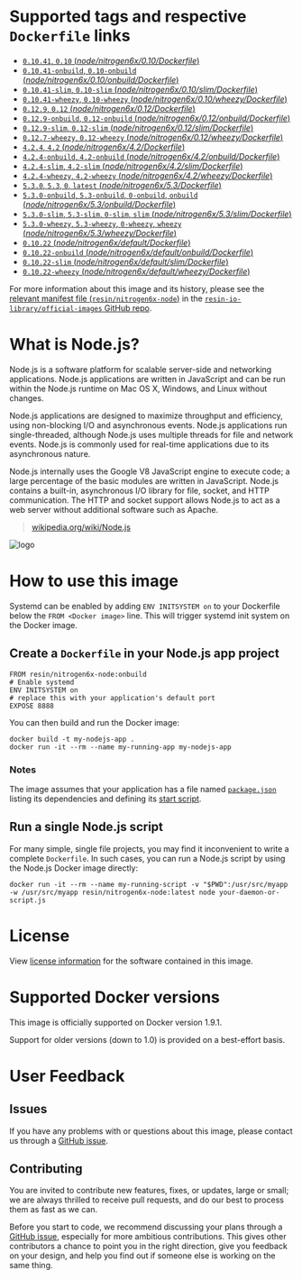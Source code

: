 # Supported tags and respective `Dockerfile` links

-	[`0.10.41`, `0.10` (*node/nitrogen6x/0.10/Dockerfile*)](https://github.com/resin-io-library/base-images/blob/c6ec6680c3d256c02e773bf29e7d907e132c542a/node/nitrogen6x/0.10/Dockerfile)
-	[`0.10.41-onbuild`, `0.10-onbuild` (*node/nitrogen6x/0.10/onbuild/Dockerfile*)](https://github.com/resin-io-library/base-images/blob/c6ec6680c3d256c02e773bf29e7d907e132c542a/node/nitrogen6x/0.10/onbuild/Dockerfile)
-	[`0.10.41-slim`, `0.10-slim` (*node/nitrogen6x/0.10/slim/Dockerfile*)](https://github.com/resin-io-library/base-images/blob/c6ec6680c3d256c02e773bf29e7d907e132c542a/node/nitrogen6x/0.10/slim/Dockerfile)
-	[`0.10.41-wheezy`, `0.10-wheezy` (*node/nitrogen6x/0.10/wheezy/Dockerfile*)](https://github.com/resin-io-library/base-images/blob/c6ec6680c3d256c02e773bf29e7d907e132c542a/node/nitrogen6x/0.10/wheezy/Dockerfile)
-	[`0.12.9`, `0.12` (*node/nitrogen6x/0.12/Dockerfile*)](https://github.com/resin-io-library/base-images/blob/22e06093d343189f1d7c0b1c6904528638a99640/node/nitrogen6x/0.12/Dockerfile)
-	[`0.12.9-onbuild`, `0.12-onbuild` (*node/nitrogen6x/0.12/onbuild/Dockerfile*)](https://github.com/resin-io-library/base-images/blob/c6ec6680c3d256c02e773bf29e7d907e132c542a/node/nitrogen6x/0.12/onbuild/Dockerfile)
-	[`0.12.9-slim`, `0.12-slim` (*node/nitrogen6x/0.12/slim/Dockerfile*)](https://github.com/resin-io-library/base-images/blob/c6ec6680c3d256c02e773bf29e7d907e132c542a/node/nitrogen6x/0.12/slim/Dockerfile)
-	[`0.12.7-wheezy`, `0.12-wheezy` (*node/nitrogen6x/0.12/wheezy/Dockerfile*)](https://github.com/resin-io-library/base-images/blob/22e06093d343189f1d7c0b1c6904528638a99640/node/nitrogen6x/0.12/wheezy/Dockerfile)
-	[`4.2.4`, `4.2` (*node/nitrogen6x/4.2/Dockerfile*)](https://github.com/resin-io-library/base-images/blob/c6ec6680c3d256c02e773bf29e7d907e132c542a/node/nitrogen6x/4.2/Dockerfile)
-	[`4.2.4-onbuild`, `4.2-onbuild` (*node/nitrogen6x/4.2/onbuild/Dockerfile*)](https://github.com/resin-io-library/base-images/blob/c6ec6680c3d256c02e773bf29e7d907e132c542a/node/nitrogen6x/4.2/onbuild/Dockerfile)
-	[`4.2.4-slim`, `4.2-slim` (*node/nitrogen6x/4.2/slim/Dockerfile*)](https://github.com/resin-io-library/base-images/blob/c6ec6680c3d256c02e773bf29e7d907e132c542a/node/nitrogen6x/4.2/slim/Dockerfile)
-	[`4.2.4-wheezy`, `4.2-wheezy` (*node/nitrogen6x/4.2/wheezy/Dockerfile*)](https://github.com/resin-io-library/base-images/blob/c6ec6680c3d256c02e773bf29e7d907e132c542a/node/nitrogen6x/4.2/wheezy/Dockerfile)
-	[`5.3.0`, `5.3`, `0`, `latest` (*node/nitrogen6x/5.3/Dockerfile*)](https://github.com/resin-io-library/base-images/blob/c6ec6680c3d256c02e773bf29e7d907e132c542a/node/nitrogen6x/5.3/Dockerfile)
-	[`5.3.0-onbuild`, `5.3-onbuild`, `0-onbuild`, `onbuild` (*node/nitrogen6x/5.3/onbuild/Dockerfile*)](https://github.com/resin-io-library/base-images/blob/c6ec6680c3d256c02e773bf29e7d907e132c542a/node/nitrogen6x/5.3/onbuild/Dockerfile)
-	[`5.3.0-slim`, `5.3-slim`, `0-slim`, `slim` (*node/nitrogen6x/5.3/slim/Dockerfile*)](https://github.com/resin-io-library/base-images/blob/c6ec6680c3d256c02e773bf29e7d907e132c542a/node/nitrogen6x/5.3/slim/Dockerfile)
-	[`5.3.0-wheezy`, `5.3-wheezy`, `0-wheezy`, `wheezy` (*node/nitrogen6x/5.3/wheezy/Dockerfile*)](https://github.com/resin-io-library/base-images/blob/c6ec6680c3d256c02e773bf29e7d907e132c542a/node/nitrogen6x/5.3/wheezy/Dockerfile)
-	[`0.10.22` (*node/nitrogen6x/default/Dockerfile*)](https://github.com/resin-io-library/base-images/blob/c6ec6680c3d256c02e773bf29e7d907e132c542a/node/nitrogen6x/default/Dockerfile)
-	[`0.10.22-onbuild` (*node/nitrogen6x/default/onbuild/Dockerfile*)](https://github.com/resin-io-library/base-images/blob/ba19c4ab07ad2e30e5d62cd5745f5296b0ec0ccb/node/nitrogen6x/default/onbuild/Dockerfile)
-	[`0.10.22-slim` (*node/nitrogen6x/default/slim/Dockerfile*)](https://github.com/resin-io-library/base-images/blob/c6ec6680c3d256c02e773bf29e7d907e132c542a/node/nitrogen6x/default/slim/Dockerfile)
-	[`0.10.22-wheezy` (*node/nitrogen6x/default/wheezy/Dockerfile*)](https://github.com/resin-io-library/base-images/blob/c6ec6680c3d256c02e773bf29e7d907e132c542a/node/nitrogen6x/default/wheezy/Dockerfile)

For more information about this image and its history, please see the [relevant manifest file (`resin/nitrogen6x-node`)](https://github.com/resin-io-library/official-images/blob/master/library/nitrogen6x-node) in the [`resin-io-library/official-images` GitHub repo](https://github.com/resin-io-library/official-images).

# What is Node.js?

Node.js is a software platform for scalable server-side and networking applications. Node.js applications are written in JavaScript and can be run within the Node.js runtime on Mac OS X, Windows, and Linux without changes.

Node.js applications are designed to maximize throughput and efficiency, using non-blocking I/O and asynchronous events. Node.js applications run single-threaded, although Node.js uses multiple threads for file and network events. Node.js is commonly used for real-time applications due to its asynchronous nature.

Node.js internally uses the Google V8 JavaScript engine to execute code; a large percentage of the basic modules are written in JavaScript. Node.js contains a built-in, asynchronous I/O library for file, socket, and HTTP communication. The HTTP and socket support allows Node.js to act as a web server without additional software such as Apache.

> [wikipedia.org/wiki/Node.js](https://en.wikipedia.org/wiki/Node.js)

![logo](https://raw.githubusercontent.com/resin-io-library/docs/master/nitrogen6x-node/logo.png)

# How to use this image

Systemd can be enabled by adding `ENV INITSYSTEM on` to your Dockerfile below the `FROM <Docker image>` line. This will trigger systemd init system on the Docker image.

## Create a `Dockerfile` in your Node.js app project

	FROM resin/nitrogen6x-node:onbuild
	# Enable systemd
	ENV INITSYSTEM on
	# replace this with your application's default port
	EXPOSE 8888

You can then build and run the Docker image:

	docker build -t my-nodejs-app .
	docker run -it --rm --name my-running-app my-nodejs-app

### Notes

The image assumes that your application has a file named [`package.json`](https://docs.npmjs.com/files/package.json) listing its dependencies and defining its [start script](https://docs.npmjs.com/misc/scripts#default-values).

## Run a single Node.js script

For many simple, single file projects, you may find it inconvenient to write a complete `Dockerfile`. In such cases, you can run a Node.js script by using the Node.js Docker image directly:

	docker run -it --rm --name my-running-script -v "$PWD":/usr/src/myapp -w /usr/src/myapp resin/nitrogen6x-node:latest node your-daemon-or-script.js

# License

View [license information](https://github.com/joyent/node/blob/master/LICENSE) for the software contained in this image.

# Supported Docker versions

This image is officially supported on Docker version 1.9.1.

Support for older versions (down to 1.0) is provided on a best-effort basis.

# User Feedback

## Issues

If you have any problems with or questions about this image, please contact us through a [GitHub issue](https://github.com/resin-io-library/base-images/issues).

## Contributing

You are invited to contribute new features, fixes, or updates, large or small; we are always thrilled to receive pull requests, and do our best to process them as fast as we can.

Before you start to code, we recommend discussing your plans through a [GitHub issue](https://github.com/resin-io-library/base-images/issues), especially for more ambitious contributions. This gives other contributors a chance to point you in the right direction, give you feedback on your design, and help you find out if someone else is working on the same thing.
